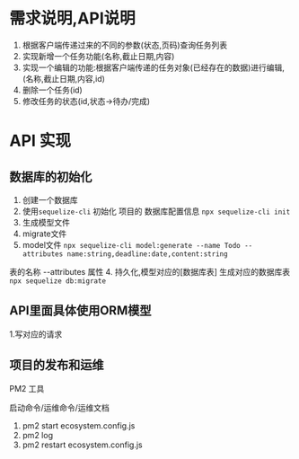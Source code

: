 # 需求说明,API说明
1. 根据客户端传递过来的不同的参数(状态,页码)查询任务列表
2. 实现新增一个任务功能(名称,截止日期,内容)
3. 实现一个编辑的功能:根据客户端传递的任务对象(已经存在的数据)进行编辑,(名称,截止日期,内容,id)
4. 删除一个任务(id)
5. 修改任务的状态(id,状态->待办/完成)

# API 实现

## 数据库的初始化
1. 创建一个数据库
2. 使用`sequelize-cli` 初始化 项目的 数据库配置信息
  `npx sequelize-cli init`
3. 生成模型文件
  1. migrate文件
  2. model文件
  `npx sequelize-cli model:generate --name Todo --attributes name:string,deadline:date,content:string`

  表的名称 --attributes 属性
  4. 持久化,模型对应的[数据库表]
  生成对应的数据库表
  `npx sequelize db:migrate`

## API里面具体使用ORM模型
1.写对应的请求

## 项目的发布和运维
PM2 工具

启动命令/运维命令/运维文档
1. pm2 start ecosystem.config.js
2. pm2 log
3. pm2 restart ecosystem.config.js